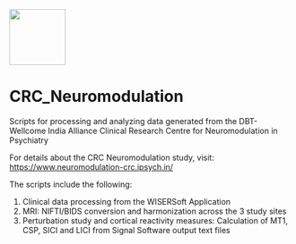 
<img src="https://user-images.githubusercontent.com/55076917/236701178-d37cf2b8-5450-468e-b40d-f7c581a3b284.jpeg" width="100" height="100">


# CRC_Neuromodulation

Scripts for processing and analyzing data generated from the DBT-Wellcome India Alliance Clinical Research Centre for Neuromodulation in Psychiatry

For details about the CRC Neuromodulation study, visit: https://www.neuromodulation-crc.ipsych.in/

The scripts include the following:

1. Clinical data processing from the WISERSoft Application
2. MRI: NIFTI/BIDS conversion and harmonization across the 3 study sites
3. Perturbation study and cortical reactivity measures: Calculation of MT1, CSP, SICI and LICI from Signal Software output text files
